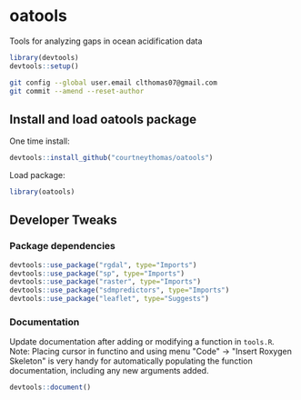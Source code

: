 # oatools

Tools for analyzing gaps in ocean acidification data


```R
library(devtools)
devtools::setup()
```

```bash
git config --global user.email clthomas07@gmail.com
git commit --amend --reset-author
```

## Install and load oatools package

One time install:

```R
devtools::install_github("courtneythomas/oatools")
```

Load package:

```R
library(oatools)
```

## Developer Tweaks

### Package dependencies

```R
devtools::use_package("rgdal", type="Imports")
devtools::use_package("sp", type="Imports")
devtools::use_package("raster", type="Imports")
devtools::use_package("sdmpredictors", type="Imports")
devtools::use_package("leaflet", type="Suggests")
```

### Documentation

Update documentation after adding or modifying a function in `tools.R`. Note: Placing cursor in functino and using menu "Code" -> "Insert Roxygen Skeleton" is very handy for automatically populating the function documentation, including any new arguments added.

```R
devtools::document()
```

